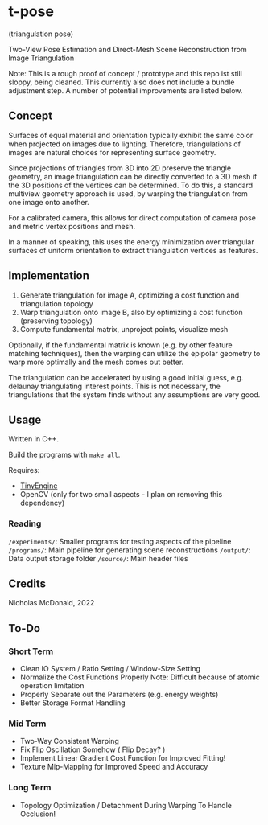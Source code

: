 # t-pose

(triangulation pose)

Two-View Pose Estimation and Direct-Mesh Scene Reconstruction from Image Triangulation

Note: This is a rough proof of concept / prototype and this repo ist still sloppy, being cleaned.
This currently also does not include a bundle adjustment step. A number of potential improvements are listed below.

## Concept

Surfaces of equal material and orientation typically exhibit the same color when projected on images due to lighting. Therefore, triangulations of images are natural choices for representing surface geometry.

Since projections of triangles from 3D into 2D preserve the triangle geometry, an image triangulation can be directly converted to a 3D mesh if the 3D positions of the vertices can be determined. To do this, a standard multiview geometry approach is used, by warping the triangulation from one image onto another.

For a calibrated camera, this allows for direct computation of camera pose and metric vertex positions and mesh.

In a manner of speaking, this uses the energy minimization over triangular surfaces of uniform orientation to extract triangulation vertices as features.

## Implementation

1. Generate triangulation  for image A, optimizing a cost function and triangulation topology
2. Warp triangulation onto image B, also by optimizing a cost function (preserving topology)
3. Compute fundamental matrix, unproject points, visualize mesh

Optionally, if the fundamental matrix is known (e.g. by other feature matching techniques), then the warping can utilize the epipolar geometry to warp more optimally and the mesh comes out better.

The triangulation can be accelerated by using a good initial guess, e.g. delaunay triangulating interest points. This is not necessary, the triangulations that the system finds without any assumptions are very good.

## Usage

Written in C++.

Build the programs with `make all`.

Requires:
- [TinyEngine](https://github.com/weigert/TinyEngine)
- OpenCV (only for two small aspects - I plan on removing this dependency)

### Reading

`/experiments/`: Smaller programs for testing aspects of the pipeline
`/programs/`: Main pipeline for generating scene reconstructions
`/output/`: Data output storage folder
`/source/`: Main header files

## Credits

Nicholas McDonald, 2022

## To-Do

### Short Term

- Clean IO System / Ratio Setting / Window-Size Setting
- Normalize the Cost Functions Properly
    Note: Difficult because of atomic operation limitation
- Properly Separate out the Parameters (e.g. energy weights)
- Better Storage Format Handling

### Mid Term

- Two-Way Consistent Warping
- Fix Flip Oscillation Somehow ( Flip Decay? )
- Implement Linear Gradient Cost Function for Improved Fitting!
- Texture Mip-Mapping for Improved Speed and Accuracy

### Long Term

- Topology Optimization / Detachment During Warping
    To Handle Occlusion!
